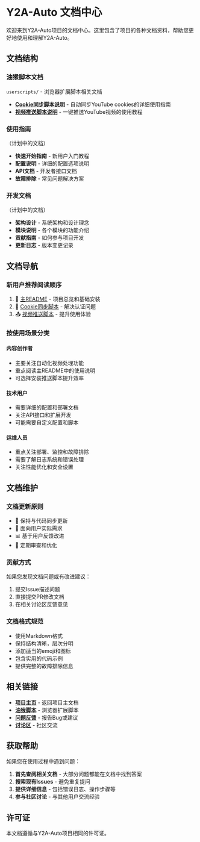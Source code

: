 # Y2A-Auto 文档中心

欢迎来到Y2A-Auto项目的文档中心。这里包含了项目的各种文档资料，帮助您更好地使用和理解Y2A-Auto。

## 文档结构

### 油猴脚本文档

`userscripts/` - 浏览器扩展脚本相关文档

- **[Cookie同步脚本说明](userscripts/Cookie-Sync-README.md)** - 自动同步YouTube cookies的详细使用指南
- **[视频推送脚本说明](userscripts/PushTo-README.md)** - 一键推送YouTube视频的使用教程

### 使用指南

（计划中的文档）

- **快速开始指南** - 新用户入门教程
- **配置说明** - 详细的配置选项说明
- **API文档** - 开发者接口文档
- **故障排除** - 常见问题解决方案

### 开发文档

（计划中的文档）

- **架构设计** - 系统架构和设计理念
- **模块说明** - 各个模块的功能介绍
- **贡献指南** - 如何参与项目开发
- **更新日志** - 版本变更记录

## 文档导航

### 新用户推荐阅读顺序

1. 📄 [主README](../README.md) - 项目总览和基础安装
2. 🍪 [Cookie同步脚本](userscripts/Cookie-Sync-README.md) - 解决认证问题
3. 📤 [视频推送脚本](userscripts/PushTo-README.md) - 提升使用体验

### 按使用场景分类

#### 内容创作者

- 主要关注自动化视频处理功能
- 重点阅读主README中的使用说明
- 可选择安装推送脚本提升效率

#### 技术用户

- 需要详细的配置和部署文档
- 关注API接口和扩展开发
- 可能需要自定义配置和脚本

#### 运维人员

- 重点关注部署、监控和故障排除
- 需要了解日志系统和错误处理
- 关注性能优化和安全设置

## 文档维护

### 文档更新原则

- 📝 保持与代码同步更新
- 🎯 面向用户实际需求
- 📊 基于用户反馈改进
- 🔄 定期审查和优化

### 贡献方式

如果您发现文档问题或有改进建议：

1. 提交Issue描述问题
2. 直接提交PR修改文档
3. 在相关讨论区反馈意见

### 文档格式规范

- 使用Markdown格式
- 保持结构清晰，层次分明
- 添加适当的emoji和图标
- 包含实用的代码示例
- 提供完整的故障排除信息

## 相关链接

- **[项目主页](../README.md)** - 返回项目主文档
- **[油猴脚本](../userscripts/)** - 浏览器扩展脚本
- **[问题反馈](https://github.com/your-repo/issues)** - 报告Bug或建议
- **[讨论区](https://github.com/your-repo/discussions)** - 社区交流

## 获取帮助

如果您在使用过程中遇到问题：

1. **首先查阅相关文档** - 大部分问题都能在文档中找到答案
2. **搜索现有Issues** - 避免重复提问
3. **提供详细信息** - 包括错误日志、操作步骤等
4. **参与社区讨论** - 与其他用户交流经验

## 许可证

本文档遵循与Y2A-Auto项目相同的许可证。
